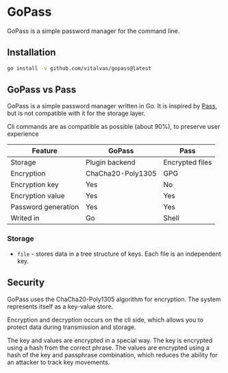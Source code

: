 # GoPass

GoPass is a simple password manager for the command line.

## Installation

```bash
go install -v github.com/vitalvas/gopass@latest
```

## GoPass vs Pass

GoPass is a simple password manager written in Go. It is inspired by [Pass](https://www.passwordstore.org/), but is not compatible with it for the storage layer.

Cli commands are as compatible as possible (about 90%), to preserve user experience

| Feature | GoPass | Pass |
| --- | --- | --- |
| Storage | Plugin backend | Encrypted files |
| Encryption | ChaCha20-Poly1305 | GPG |
| Encryption key | Yes | No |
| Encryption value | Yes | Yes |
| Password generation | Yes | Yes |
| Writed in | Go | Shell |

### Storage

* `file` - stores data in a tree structure of keys. Each file is an independent key.

## Security

GoPass uses the ChaCha20-Poly1305 algorithm for encryption. The system represents itself as a key-value store.

Encryption and decryption occurs on the cli side, which allows you to protect data during transmission and storage.

The key and values are encrypted in a special way. The key is encrypted using a hash from the correct phrase. The values are encrypted using a hash of the key and passphrase combination, which reduces the ability for an attacker to track key movements.
